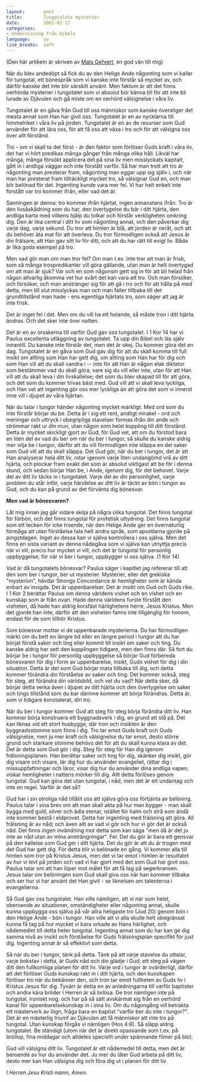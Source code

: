 ```yaml
---
layout:       post
title:        Tungotalets mysterier
date:         2002-02-17
categories:
- Undervisning från bibeln
language:     sv
line_breaks:  soft
---
```

(Den här artikeln är skriven av <a href="mailto:mats@visionutv.se">Mats
Gefvert</a>, en god vän till mig)

När du blev andedöpt så fick du av den Helige Ande någonting som vi kallar för
tungotal, ett bönespråk som vi kanske inte förstår så mycket av, och därför
kanske det inte blir särskilt använt. Men faktum är att det finns oerhörda
mysterier i tungotalet som vi absolut bör känna till för att inte bli lurade av
Djävulen och gå miste om en oerhörd välsignelse i våra liv.

Tungotalet är en gåva från Gud till oss människor som kanske överstiger det
mesta annat som Han har givit oss.  Tungotalet är en av nycklarna till
himmelriket i våra liv på jorden. Tungotalet är en av de resurser som Gud
använder för att lära oss, för att få oss att växa i tro och för att välsigna
oss över allt förstånd.

Tro - om vi skall ta det först - är den faktor som förlöser Guds kraft i våra
liv, det har vi hört predikas många gånger från många olika håll. Likväl har
många, många försökt applicera det på sina liv men misslyckats kapitalt, gått in
i andliga väggar och inte förstått varför. Så har man trott att tro är någonting
man presterar fram, någonting man eggar upp sig själv i, och när man har
presterat fram tillräckligt mycket tro, så välsignar Gud en, och man blir
belönad för det. Ingenting kunde vara mer fel. Vi har helt enkelt inte förstått
var tro kommer ifrån, eller vad det är.

Sanningen är denna: tro kommer ifrån hjärtat, ingen annanstans ifrån. Tro är den
livsåskådning som du har, den övertygelse du bär i ditt hjärta, den andliga
karta med vilkens hjälp du tolkar och förstår verkligheten omkring dig. Den är
lika central i ditt liv som någonting annat, och den påverkar dig varje dag,
varje sekund.  Du tror att himlen är blå, att jorden är neråt, och att du
behöver äta mat för att överleva. Du tror förmodligen också att Jesus är din
frälsare, att Han gav sitt liv för ditt, och att du har rätt till evigt liv.
Båda är lika goda exempel på tro.

Men vad gör man om man tror fel? Om man t.ex. inte tror att man är frisk, som så
många trospredikanter vill göra gällande, utan man är helt övertygad om att man
är sjuk? Var och en som någonsin gett sig in för att bli helad från någon
allvarlig åkomma vet hur svårt det kan vara att tro. Och man försöker, och
försöker, och man anstränger sig för att gå i tro och för att hålla på med
detta, men till slut misslyckas man och man faller tillbaka till det
grundtillstånd man hade - ens egentliga hjärtats tro, som säger att jag är inte
frisk.

Det är inget fel i det. Men om du vill ha ett helande, så måste tron i ditt
hjärta ändras. Och det sker inte över natten.

Det är en av orsakerna till varför Gud gav oss tungotalet. I 1 Kor 14 har vi
Paulus excellenta utläggning av tungotalet. Ta upp din Bibel och läs själv
innantill. Du kanske inte förstår det, men det är okej. Du kommer göra det en
dag. Tungotalet är en gåva som Gud gav dig för att du skall komma till full
insikt om allting som Han har gett dig, om allting som Han har för dig och som
Han vill att du skall vandra i -- inte för att Han är någon elak diktator som
bestämmer vad du skall göra, vare sig du vill eller inte, utan för att Han vill
att du skall leva i din livskallelse; det som du blev skapad till för att göra,
och det som du kommer trivas bäst med. Gud vill att vi skall leva lyckliga, och
Han vet att ingenting gör oss mer lyckliga än att göra det som vi innerst inne
vill i djupet av våra hjärtan.

När du talar i tungor händer någonting mycket märkligt. Med ord som du inte
förstår börjar du be. Detta är i sig ett rent, andligt mirakel - ord och
meningar och uttryck i obegripliga stavelser formas ifrån din ande och strömmar
rakt ur din mun, utan någon som helst koppling till ditt förstånd.  Detta är
mycket skickligt gjort av Gud; för Gud vet, att om du förstod bara en liten del
av vad du ber om när du ber i tungor, så skulle du kanske aldrig mer vilja be i
tungor, därför att du vill förmodligen inte släppa en del saker som Gud vill att
du skall släppa. Det Gud gör, när du ber i tungor, det är att Han analyserar
hela ditt liv, rotar igenom varje liten undangömd vrå av ditt hjärta, och
plockar fram exakt det som är absolut viktigast att be för i denna stund, och
sedan börjar Han be, i Ande, igenom dig, för det behovet. Varje del av ditt liv
täcks in i tungotalet. Varje del av din personlighet, varje problem du står
inför, varje händelse av ditt liv är täckt av bön i tungor av Gud, och du kan på
grund av det förvänta dig bönesvar.

<strong>Men vad är bönesvaren?</strong>

Låt mig innan jag går vidare skilja på några olika tungotal. Det finns tungotal
för förbön, och det finns tungotal för profetisk uttydning. Det finns tungotal
som ett tecken för icke troende, när den Helige Ande ger en övernaturlig förmåga
att utan förståelse tala helt andra språk, som apostlarna gjorde på pingstdagen.
Inget av dessa kan vi själva kontrollera i oss själva. Men det finns en sista
variant av denna nådegåva som vi själva kan utnyttja precis när vi vill, precis
hur mycket vi vill, och det är tungotal för personlig uppbyggelse; för när vi
ber i tungor, uppbygger vi oss själva. (1 Kor 14)

Vad är då tungotalets bönesvar? Paulus säger i kapitlet jag refererar till att
den som ber i tungor, ber ut mysterier. Mysterier, eller det grekiska
"mysterion", hävdar Strongs Concordance är hemligheter som är kända enbart av
invigda. Det är uppenbarelser. Det är insikt om Gud och Guds rike. I 1 Kor 2
berättar Paulus om denna världens vishet och en vishet och en kunskap som är
från ovan. Hade denna världens furste förstått den visheten, då hade han aldrig
korsfäst härlighetens herre, Jesus Kristus. Men det gjorde han inte, därför att
den visheten fanns inte tillgänglig för honom, endast för de som tillhör
Kristus.

Som bönesvar mottar vi de uppenbarade mysterierna. Du har förmodligen märkt om
du bett en längre tid eller en längre period i tungor att du har börjat förstå
saker och ting eller kommit till insikt om saker och ting. Du kanske aldrig har
sett den kopplingen tidigare, men den finns där. Så fort du börjar be i tungor
för personlig uppbyggelse så börjar Gud förbereda bönesvaren för dig i form av
uppenbarelse, insikt, Guds vishet för dig i din situation. Detta är det som Gud
börjar mata tillbaka till dig, och detta kommer förändra din förståelse av saker
och ting. Det kommer också, steg för steg, att förändra din världsbild, och vet
du vad? När detta sker, då börjar detta verka även i djupet av ditt hjärta och
den övertygelse om saker och tings tillstånd som du bar därinne kommer att börja
förändras. Detta är, som vi tidigare konstaterat, din tro.

När du ber i tungor kommer Gud att steg för steg börja förändra ditt liv.  Han
kommer börja konstruera ett byggnadsverk i dig, en grund att stå på.  Det kan
liknas vid ett stort husbygge, där tron och insikten är den byggnadsstomme som
finns i dig. Tro tar emot Guds kraft och Guds välsignelse, men ju mer kraft och
välsignelse du tar emot, desto större grund och starkare stomme behövs det för
att du skall kunna klara av det.  Det är detta som Gud gör i dig. Steg för steg
för Han dig igenom frälsningsplanen. Han berättar saker och ting för dig,
skänker dig insikt, gör dig visare och visare, lär dig hur du använder
evangeliet, rättar dig i missuppfattningar och läror, visar dig hur du använder
dina andliga vapen, viskar hemligheter i nattens mörker till dig. Allt detta
förlöses genom tungotal. Gud kan göra det utan tungotal, i nåd, men det är ett
undantag och inte en regel. Varför är det så?

Gud har i sin otroliga nåd tillåtit oss att själva göra oss förtjänta av
belöning. Paulus talar i sina brev om att man skall akta på hur man bygger - man
skall bygga med guld, silver och ädla stenar, istället för halm och strå som
ändå inte kommer bestå i eldprovet. Detta har ingenting med frälsning att göra.
All frälsning är av nåd; och även allt av vad vi gör och hur vi gör det är också
nåd. Det finns ingen invändning mot detta som kan säga "men då är det ju inte av
nåd utan av mina ansträngningar". Fel.  Det du gör är bara ett gensvar på den
kallelse som Gud ger i ditt hjärta.  Det du gör är att du är trogen med det Gud
har gett dig. För detta blir vi belönade en gång. Vi kommer alla till himlen som
tror på Kristus Jesus, men det vi tar emot i himlen är resultatet av hur vi levt
på jorden och vad vi har gjort med det som Gud har givit oss. Paulus talar om
att han löper mot målet för att få tag på segerkransen. Jesus talar om
belöningen som Gud skall giva oss när han kommer tillbaka och ser hur vi har
använt det Han givit - se liknelsen om talenterna i evangelierna.

Så Gud gav oss tungotalet. Han ville nämligen, att vi när som helst, oberoende
av situationer, omständigheter eller någonting annat, skulle kunna uppbygga oss
själva på vår allra heligaste tro (Jud 20) genom bön i den Helige Ande - bön i
tungor. Han ville att vi alla skulle helt obegränsat kunna få tag på hur mycket
vi bara orkade av Hans härlighet, och nådemedlet till detta heter tungotal.
Ingenting annat som du har kan ge dig samma nivå av insikt och förståelse för
Guds frälsningsplan specifikt för just dig. Ingenting annat är så effektivt som
detta.

Så när du ber i tungor, tänk på detta. Tänk på att varje stavelse du uttalar,
varje bokstav i detta, är Guds nåd och din glädje i Gud; ett steg på vägen ditt
den fullkomliga planen för ditt liv. Varje ord i tungor är ovärderligt, därför
att det förlöser Guds kunskap rakt in i ditt hjärta, och den kunskapen förlöser
tro när du bekänner den, och tron tar emot fullheten av Guds liv i Kristus Jesus
för dig. Tyvärr är detta en av anledningarna till varför baptister och andra
kära bröder i Herren är så livlösa. De tror nämligen inte på tungotal, ironiskt
nog, och har på så sätt avskärmat sig från en oerhörd kanal för
uppenbarelsekunskap in i sina liv. Om du någongång vill betrakta ett mästerverk
av lögn, fråga bara en baptist "varför ber du inte i tungor?". Det är en
mästerlig triumf av Djävulen att få människor att inte tro på tungotal. Utan
kunskap förgås vi nämligen (Hos 4:6). Så släpp aldrig tungotalet. Be ständigt
(utom när det är direkt opassande som t.ex. på bröllop, fina middagar och
alldeles speciellt under spännande filmer på bio).

Gud vill välsigna ditt liv. Tungotalet är ett nådemedel till detta, men det är
beroende av hur du använder det. Ju mer du låter Gud arbeta på ditt liv, desto
mer kan Han välsigna dig och föra dig ut i planen för ditt liv.

<em>I Herren Jesu Kristi
namn,
Amen.</em>
